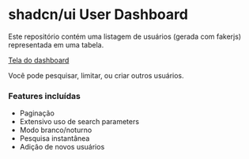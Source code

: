 # shadcn/ui User Dashboard

Este repositório contém uma listagem de usuários (gerada com fakerjs) representada em uma tabela.

[Tela do dashboard](./example.png)

Você pode pesquisar, limitar, ou criar outros usuários.

### Features incluídas

-   Paginação
-   Extensivo uso de search parameters
-   Modo branco/noturno
-   Pesquisa instantânea
-   Adição de novos usuários
